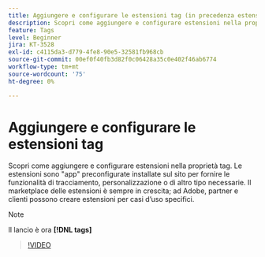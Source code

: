 ```yaml
---
title: Aggiungere e configurare le estensioni tag (in precedenza estensioni Launch)
description: Scopri come aggiungere e configurare estensioni nella proprietà tag.
feature: Tags
level: Beginner
jira: KT-3528
exl-id: c4115da3-d779-4fe8-90e5-32581fb968cb
source-git-commit: 00ef0f40fb3d82f0c06428a35c0e402f46ab6774
workflow-type: tm+mt
source-wordcount: '75'
ht-degree: 0%

---
```


# Aggiungere e configurare le estensioni tag

Scopri come aggiungere e configurare estensioni nella proprietà tag. Le estensioni sono &quot;app&quot; preconfigurate installate sul sito per fornire le funzionalità di tracciamento, personalizzazione o di altro tipo necessarie. Il marketplace delle estensioni è sempre in crescita; ad Adobe, partner e clienti possono creare estensioni per casi d’uso specifici.

>[!NOTE]
>
> Il lancio è ora **[!DNL tags]**

>[!VIDEO](https://video.tv.adobe.com/v/28732/?learn=on)

